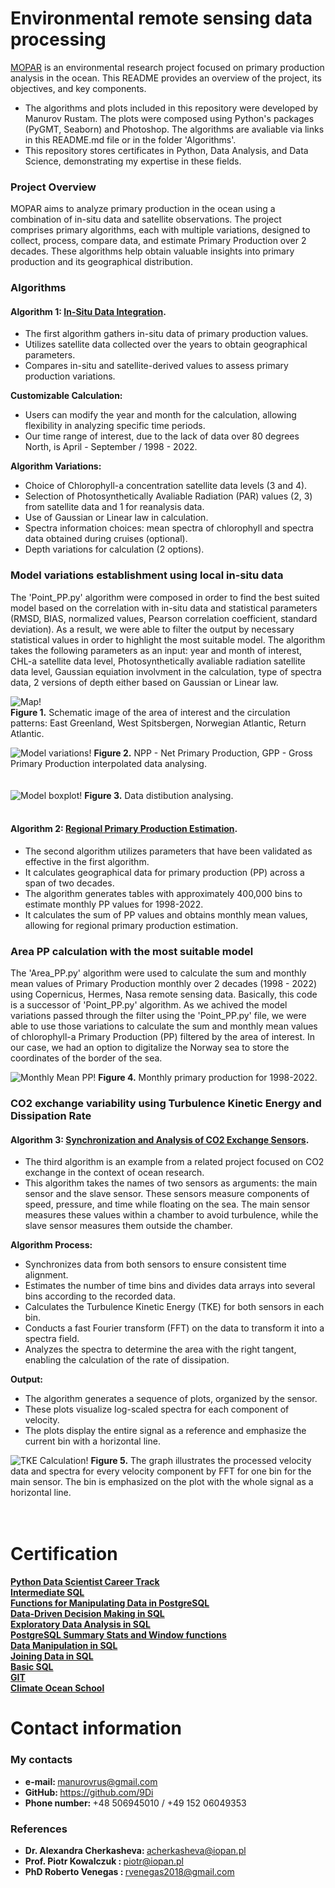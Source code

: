 # Environmental remote sensing data processing 
[MOPAR](https://old.iopan.pl/projects/MOPAR/index.html) is an environmental research project focused on primary production analysis in the ocean. This README provides an overview of the project, its objectives, and key components.

* The algorithms and plots included in this repository were developed by Manurov Rustam. The plots were composed using Python's packages (PyGMT, Seaborn) and Photoshop. The algorithms are avaliable via links in this README.md file or in the folder 'Algorithms'.
* This repository stores certificates in Python, Data Analysis, and Data Science, demonstrating my expertise in these fields.

### Project Overview
<p>MOPAR aims to analyze primary production in the ocean using a combination of in-situ data and satellite observations. The project comprises primary algorithms, each with multiple variations, designed to collect, process, compare data, and estimate Primary Production over 2 decades. These algorithms help obtain valuable insights into primary production and its geographical distribution.</p>

### Algorithms
#### <b>Algorithm 1:</b> **[In-Situ Data Integration](https://github.com/9Di/environmental_data_algorithms/blob/main/Algorithms/Point_PP.py)**.
* The first algorithm gathers in-situ data of primary production values.
* Utilizes satellite data collected over the years to obtain geographical parameters.
* Compares in-situ and satellite-derived values to assess primary production variations.<br>

<b>Customizable Calculation:</b><br>
* Users can modify the year and month for the calculation, allowing flexibility in analyzing specific time periods.<br>
* Our time range of interest, due to the lack of data over 80 degrees North, is April - September / 1998 - 2022.<br>

<b>Algorithm Variations:</b><br>
* Choice of Chlorophyll-a concentration satellite data levels (3 and 4).
* Selection of Photosynthetically Avaliable Radiation (PAR) values (2, 3) from satellite data and 1 for reanalysis data.
* Use of Gaussian or Linear law in calculation.
* Spectra information choices: mean spectra of chlorophyll and spectra data obtained during cruises (optional).
* Depth variations for calculation (2 options).

### Model variations establishment using local in-situ data
<p>The 'Point_PP.py' algorithm were composed in order to find the best suited model based on the correlation with in-situ data and statistical parameters (RMSD, BIAS, normalized values, Pearson correlation coefficient, standard deviation). As a result, we were able to filter the output by necessary statistical values in order to highlight the most suitable model. The algorithm takes the following parameters as an input: year and month of interest, CHL-a satellite data level, Photosynthetically avaliable radiation satellite data level, Gaussian equiation involvment in the calculation, type of spectra data, 2 versions of depth either based on Gaussian or Linear law.</p>

![Map!](/Plots/PyGMT_map.PNG)<br>
<b>Figure 1.</b> Schematic image of the area of interest and the circulation patterns: East Greenland, West Spitsbergen, Norwegian Atlantic, Return Atlantic.

![Model variations!](/Plots/Models_variations.PNG)
<b>Figure 2.</b> NPP - Net Primary Production, GPP - Gross Primary Production interpolated data analysing.
<br>
<br>
<br>
![Model boxplot!](/Plots/Models_boxplot.PNG)
<b>Figure 3.</b> Data distibution analysing.
<br>
<br>
#### <b>Algorithm 2:</b> **[Regional Primary Production Estimation](https://github.com/9Di/environmental_data_algorithms/blob/main/Algorithms/Area_PP.py)**.
* The second algorithm utilizes parameters that have been validated as effective in the first algorithm.
* It calculates geographical data for primary production (PP) across a span of two decades.
* The algorithm generates tables with approximately 400,000 bins to estimate monthly PP values for 1998-2022.
* It calculates the sum of PP values and obtains monthly mean values, allowing for regional primary production estimation.

### Area PP calculation with the most suitable model
The 'Area_PP.py' algorithm were used to calculate the sum and monthly mean values of Primary Production monthly over 2 decades (1998 - 2022) using Copernicus, Hermes, Nasa remote sensing data. Basically, this code is a successor of 'Point_PP.py' algorithm. As we achived the model variations passed through the filter using the 'Point_PP.py' file, we were able to use those variations to calculate the sum and monthly mean values of chlorophyll-a Primary Production (PP) filtered by the area of interest. In our case, we had an option to digitalize the Norway sea to store the coordinates of the border of the sea. 

![Monthly Mean PP!](/Plots/Monthly_mean.JPG)
<b>Figure 4.</b> Monthly primary production for 1998-2022.
<br>
### CO2 exchange variability using Turbulence Kinetic Energy and Dissipation Rate
#### <b>Algorithm 3:</b> **[Synchronization and Analysis of CO2 Exchange Sensors](https://github.com/9Di/environmental_data_algorithms/blob/main/Algorithms/Spectra_bin.py)**.
* The third algorithm is an example from a related project focused on CO2 exchange in the context of ocean research.
* This algorithm takes the names of two sensors as arguments: the main sensor and the slave sensor. These sensors measure components of speed, pressure, and time while floating on the sea. The main sensor measures these values within a chamber to avoid turbulence, while the slave sensor measures them outside the chamber.

<b>Algorithm Process:</b>
* Synchronizes data from both sensors to ensure consistent time alignment.
* Estimates the number of time bins and divides data arrays into several bins according to the recorded data.
* Calculates the Turbulence Kinetic Energy (TKE) for both sensors in each bin.
* Conducts a fast Fourier transform (FFT) on the data to transform it into a spectra field.
* Analyzes the spectra to determine the area with the right tangent, enabling the calculation of the rate of dissipation.

<b>Output:</b>
* The algorithm generates a sequence of plots, organized by the sensor.
* These plots visualize log-scaled spectra for each component of velocity.
* The plots display the entire signal as a reference and emphasize the current bin with a horizontal line.

![TKE Calculation!](/Plots/TKE.png)
<b>Figure 5.</b> The graph illustrates the processed velocity data and spectra for every velocity component by FFT for one bin for the main sensor. The bin is emphasized on the plot with the whole signal as a horizontal line.<br>
<br>
<br>
# Certification
**[Python Data Scientist Career Track](/Certificates/Data_Scientist.pdf)**<br>
**[Intermediate SQL](/Certificates/Intermediate_SQL.pdf)**<br>
**[Functions for Manipulating Data in PostgreSQL](/Certificates/Functions%20for%20Manipulating%20Data%20in%20PostgreSQL.pdf)**<br>
**[Data-Driven Decision Making in SQL](/Certificates/Data-Driven%20Decision%20Making%20in%20SQL.pdf)**<br>
**[Exploratory Data Analysis in SQL](/Certificates/Exploratory%20Data%20Analysis%20in%20SQL.pdf)**<br>
**[PostgreSQL Summary Stats and Window functions](/Certificates/PostgreSQL%20Summary%20Stats%20and%20Window%20functions.pdf)**<br>
**[Data Manipulation in SQL](/Certificates/Data_Manipulation_SQL.pdf)**<br>
**[Joining Data in SQL](/Certificates/Joining_SQL.pdf)**<br>
**[Basic SQL](/Certificates/Intro_SQL.pdf)**<br>
**[GIT](/Certificates/Git.pdf)**<br>
**[Climate Ocean School](/Certificates/Climate%20and%20ocean%20processes.pdf)**<br>
# Contact information
### My contacts
* <b>e-mail: </b> manurovrus@gmail.com
* <b>GitHub: </b> https://github.com/9Di
* <b>Phone number: </b> +48 506945010 / +49 152 06049353
### References 
* <b> Dr. Alexandra Cherkasheva: </b> acherkasheva@iopan.pl
* <b> Prof. Piotr Kowalczuk : </b> piotr@iopan.pl
* <b> PhD Roberto Venegas : </b> rvenegas2018@gmail.com
   
